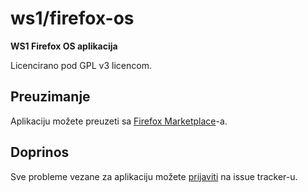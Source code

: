 # ws1/firefox-os

**WS1 Firefox OS aplikacija**

Licencirano pod GPL v3 licencom.

## Preuzimanje

Aplikaciju možete preuzeti sa
[Firefox Marketplace](https://marketplace.firefox.com/app/ws1)-a.

## Doprinos

Sve probleme vezane za aplikaciju možete
[prijaviti](https://github.com/ws1/firefox-os/issues/new) na issue tracker-u.
